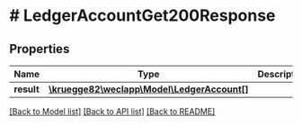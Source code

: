 # # LedgerAccountGet200Response

## Properties

Name | Type | Description | Notes
------------ | ------------- | ------------- | -------------
**result** | [**\kruegge82\weclapp\Model\LedgerAccount[]**](LedgerAccount.md) |  | [optional]

[[Back to Model list]](../../README.md#models) [[Back to API list]](../../README.md#endpoints) [[Back to README]](../../README.md)
